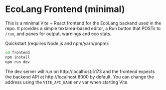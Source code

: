 # EcoLang Frontend (minimal)

This is a minimal Vite + React frontend for the EcoLang backend used in the
repo. It provides a simple textarea-based editor, a Run button that POSTs to
`/run`, and panes for output, warnings and eco stats.

Quickstart (requires Node.js and npm/yarn/pnpm):

```bash
cd frontend
npm install
npm run dev
```

The dev server will run on http://localhost:5173 and the frontend expects the
backend API at http://localhost:8000 by default. You can change the address
using the `VITE_API_BASE` env var when starting Vite.
